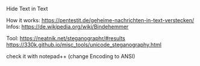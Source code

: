 Hide Text in Text

How it works: https://pentestit.de/geheime-nachrichten-in-text-verstecken/
Infos: https://de.wikipedia.org/wiki/Bindehemmer

Tool: https://neatnik.net/steganographr/#results
https://330k.github.io/misc_tools/unicode_steganography.html


check it with notepad++ (change Encoding to ANSI)